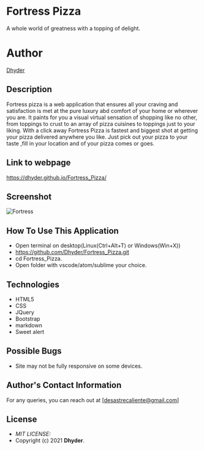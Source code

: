 # Fortress Pizza
A whole world of greatness with a topping of delight.
# **Author**
[Dhyder](https://github.com/Dhyder)

## Description
Fortress pizza is a web application that ensures all your craving and satisfaction is met at the pure luxury abd comfort of your home
or wherever you are. It paints for you a visual virtual sensation of shopping like no other, from toppings to crust to an array of pizza cuisines to toppings just to your liking. With a click away Fortress Pizza 
is fastest and biggest shot at getting your pizza delivered anywhere you like. Just pick out your pizza to your taste ,fill in your location and of your pizza comes or goes.
## Link to webpage
https://dhyder.github.io/Fortress_Pizza/
## Screenshot
![Fortress](https://user-images.githubusercontent.com/86789832/134103911-7067666f-48df-468c-9823-7a6b29642d0f.png)
## How To Use This Application
* Open terminal on desktop(Linux(Ctrl+Alt+T) or Windows(Win+X))
* https://github.com/Dhyder/Fortress_Pizza.git
* cd Fortress_Pizza.
* Open folder with vscode/atom/sublime your choice.
## Technologies
- HTML5
- CSS
- JQuery
- Bootstrap
- markdown
- Sweet alert

## Possible Bugs
* Site may not be fully responsive on some devices.
## Author's Contact Information
For any queries, you can reach out at [desastrecaliente@gmail.com]
## License
* *MIT LICENSE:*
* Copyright (c) 2021 **Dhyder**.
